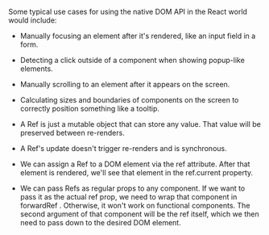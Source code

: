 Some typical use cases for using the native DOM API in the React world would include:
+ Manually focusing an element after it's rendered, like an input field in a form.
+ Detecting a click outside of a component when showing popup-like elements.
+ Manually scrolling to an element after it appears on the screen.
+ Calculating sizes and boundaries of components on the screen to correctly position something like a tooltip.

+ A Ref is just a mutable object that can store any value. That value will be preserved between re-renders.
+ A Ref's update doesn't trigger re-renders and is synchronous.
+ We can assign a Ref to a DOM element via the ref attribute. After that element is rendered, we'll see that element in the ref.current property.
+ We can pass Refs as regular props to any component. If we want to pass it as the actual ref prop, we need to wrap that component in forwardRef . Otherwise, it won't work on functional components. The second argument of that component will be the ref itself, which we then need to pass down to the desired DOM element.
